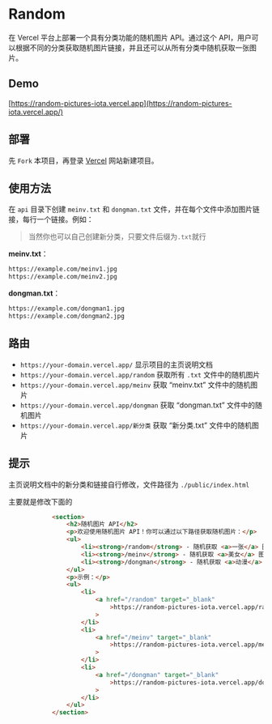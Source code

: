 # Random
在 Vercel 平台上部署一个具有分类功能的随机图片 API。通过这个 API，用户可以根据不同的分类获取随机图片链接，并且还可以从所有分类中随机获取一张图片。

## Demo

[https://random-pictures-iota.vercel.app](https://random-pictures-iota.vercel.app/)

## 部署

先 `Fork` 本项目，再登录 [Vercel](https://vercel.com/) 网站新建项目。

## 使用方法

在 `api` 目录下创建 `meinv.txt` 和 `dongman.txt` 文件，并在每个文件中添加图片链接，每行一个链接。例如：

> 当然你也可以自己创建新分类，只要文件后缀为`.txt`就行

**meinv.txt**：

```bash
https://example.com/meinv1.jpg
https://example.com/meinv2.jpg
```

**dongman.txt**：

```bash
https://example.com/dongman1.jpg
https://example.com/dongman2.jpg
```

## 路由

- `https://your-domain.vercel.app/` 显示项目的主页说明文档
- `https://your-domain.vercel.app/random` 获取所有 `.txt` 文件中的随机图片
- `https://your-domain.vercel.app/meinv` 获取 “meinv.txt” 文件中的随机图片
- `https://your-domain.vercel.app/dongman` 获取 “dongman.txt” 文件中的随机图片
- `https://your-domain.vercel.app/新分类` 获取 “新分类.txt” 文件中的随机图片

## 提示

主页说明文档中的新分类和链接自行修改，文件路径为 `./public/index.html`

主要就是修改下面的

```html
            <section>
                <h2>随机图片 API</h2>
                <p>欢迎使用随机图片 API！你可以通过以下路径获取随机图片：</p>
                <ul>
                    <li><strong>/random</strong> - 随机获取 <a>一张</a> 图片</li>
                    <li><strong>/meinv</strong> - 随机获取 <a>美女</a> 图片</li>
                    <li><strong>/dongman</strong> - 随机获取 <a>动漫</a> 图片</li>
                </ul>
                <p>示例：</p>
                <ul>
                    <li>
                        <a href="/random" target="_blank"
                            >https://random-pictures-iota.vercel.app/random</a
                        >
                    </li>
                    <li>
                        <a href="/meinv" target="_blank"
                            >https://random-pictures-iota.vercel.app/meinv</a
                        >
                    </li>
                    <li>
                        <a href="/dongman" target="_blank"
                            >https://random-pictures-iota.vercel.app/dongman</a
                        >
                    </li>
                </ul>
            </section>
```


